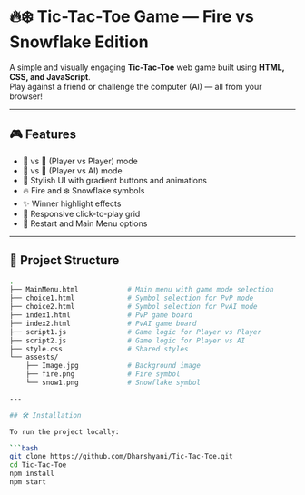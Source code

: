 # 🔥❄️ Tic-Tac-Toe Game — Fire vs Snowflake Edition

A simple and visually engaging **Tic-Tac-Toe** web game built using **HTML, CSS, and JavaScript**.  
Play against a friend or challenge the computer (AI) — all from your browser!

---

## 🎮 Features

- 🧑 vs 🧑 (Player vs Player) mode
- 🧑 vs 🤖 (Player vs AI) mode
- 🎨 Stylish UI with gradient buttons and animations
- 🔥 Fire and ❄️ Snowflake symbols
- ✨ Winner highlight effects
- 🎯 Responsive click-to-play grid
- 🔁 Restart and Main Menu options

---

## 📁 Project Structure

```bash
.
├── MainMenu.html            # Main menu with game mode selection
├── choice1.html             # Symbol selection for PvP mode
├── choice2.html             # Symbol selection for PvAI mode
├── index1.html              # PvP game board
├── index2.html              # PvAI game board
├── script1.js               # Game logic for Player vs Player
├── script2.js               # Game logic for Player vs AI
├── style.css                # Shared styles
└── assests/
    ├── Image.jpg            # Background image
    ├── fire.png             # Fire symbol
    └── snow1.png            # Snowflake symbol

---

## 🛠️ Installation

To run the project locally:

```bash
git clone https://github.com/Dharshyani/Tic-Tac-Toe.git
cd Tic-Tac-Toe
npm install
npm start

